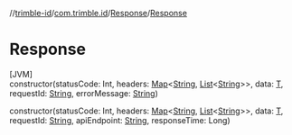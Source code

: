 //[trimble-id](../../../index.md)/[com.trimble.id](../index.md)/[Response](index.md)/[Response](-response.md)

# Response

[JVM]\
constructor(statusCode: Int, headers: [Map](https://docs.oracle.com/javase/8/docs/api/java/util/Map.html)&lt;[String](https://docs.oracle.com/javase/8/docs/api/java/lang/String.html), [List](https://docs.oracle.com/javase/8/docs/api/java/util/List.html)&lt;[String](https://docs.oracle.com/javase/8/docs/api/java/lang/String.html)&gt;&gt;, data: [T](index.md), requestId: [String](https://docs.oracle.com/javase/8/docs/api/java/lang/String.html), errorMessage: [String](https://docs.oracle.com/javase/8/docs/api/java/lang/String.html))

constructor(statusCode: Int, headers: [Map](https://docs.oracle.com/javase/8/docs/api/java/util/Map.html)&lt;[String](https://docs.oracle.com/javase/8/docs/api/java/lang/String.html), [List](https://docs.oracle.com/javase/8/docs/api/java/util/List.html)&lt;[String](https://docs.oracle.com/javase/8/docs/api/java/lang/String.html)&gt;&gt;, data: [T](index.md), requestId: [String](https://docs.oracle.com/javase/8/docs/api/java/lang/String.html), apiEndpoint: [String](https://docs.oracle.com/javase/8/docs/api/java/lang/String.html), responseTime: Long)
